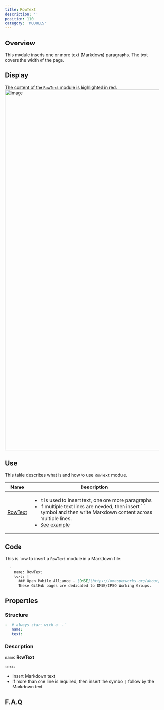 ```yaml
---
title: RowText
description: ''
position: 110
category: 'MODULES'
---
```

## Overview
This module inserts one or more text (Markdown) paragraphs. The text covers the width of the page.

## Display

The content of the `RowText` module is highlighted in red.
<img width="1180" alt="image" src="https://user-images.githubusercontent.com/3258579/146674378-2affdcd4-18f4-48a5-b857-38954693dc7d.png">

## Use
This table describes what is and how to use `RowText` module.

<table>
<thead>
      <tr>
            <th>Name</th>
            <th>Description</th>
      </tr>
</thead>
<tbody>
      <tr>
            <td><a href="./#rowtext" target="_blank">RowText</a></td>
            <td><ul>
                  <li>it is used to insert text, one ore more paragraphs</li>
                  <li>If multiple text lines are needed, then insert `|` symbol and then write Markdown content across multiple lines.</li>
                  <li><a href="#rowtex" >See example</a></li>
                </ul>
            </td>
      </tr>
</tbody>
</table>

## Code
This is how to insert a `RowText` module in a Markdown file:

```md [oma_github_pages/content/index.md]
  -
    name: RowText
    text: |
      ### Open Mobile Alliance - [DMSE](https://omaspecworks.org/about/the-oma-specworks-work-program/device-management-and-service-enablement-working-group/) / [IPSO](https://omaspecworks.org/about/the-oma-specworks-work-program/ipso-smart-objects-working-group/) Working Groups
      These GitHub pages are dedicated to DMSE/IPSO Working Groups.
```
## Properties
### Structure

```yml
-  # always start with a `-`
   name:
   text:
```

### Description

`name`: **RowText**

`text`: 
* Insert Markdown text
* If more than one line is required, then insert the symbol `|` follow by the Markdown text

## F.A.Q